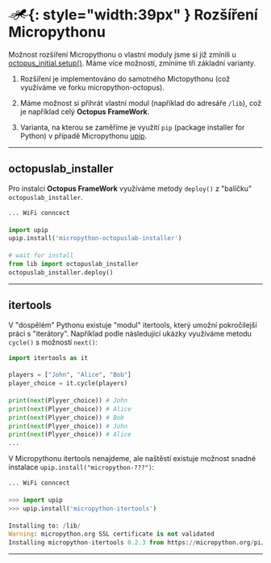 # ![logo](img/logo_small.png){: style="width:39px" } Rozšíření Micropythonu

Možnost rozšíření Micropythonu o vlastní moduly jsme si již zmínili u [octopus_initial.setup()](/install/#octopus_initialsetup).
Máme více možností, zmíníme tři základní varianty.

1. Rozšíření je implementováno do samotného Mictopythonu (což využíváme ve forku micropython-octopus).

2. Máme možnost si přihrát vlastní modul (například do adresáře `/lib`), což je například celý **Octopus FrameWork**.

3. Varianta, na kterou se zaměříme je využití `pip` (package installer for Python) v případě Micropythonu [upip](/pip).

---

## octopuslab_installer

Pro instalci  **Octopus FrameWork** využíváme metody `deploy()` z "balíčku" `octopuslab_installer`.

```python
... WiFi conncect

import upip
upip.install('micropython-octopuslab-installer')

# wait for install
from lib import octopuslab_installer
octopuslab_installer.deploy()
```

---

## itertools

V "dospělém" Pythonu existuje "modul" itertools, který umožní pokročilejší práci s "iterátory".
Například podle následující ukázky využíváme metodu `cycle()` s možností `next()`:

```python
import itertools as it

players = ["John", "Alice", "Bob"]
player_choice = it.cycle(players)

print(next(Plyyer_choice)) # John
print(next(Plyyer_choice)) # Alice
print(next(Plyyer_choice)) # Bob
print(next(Plyyer_choice)) # John
print(next(Plyyer_choice)) # Alice
...
```

V Micropythonu itertools nenajdeme, ale naštěstí existuje možnost snadné instalace `upip.install("micropython-???")`:

```python
... WiFi conncect

>>> import upip
>>> upip.install('micropython-itertools')

Installing to: /lib/
Warning: micropython.org SSL certificate is not validated
Installing micropython-itertools 0.2.3 from https://micropython.org/pi/itertools/itertools-0.2.3.tar.gz

```

---


